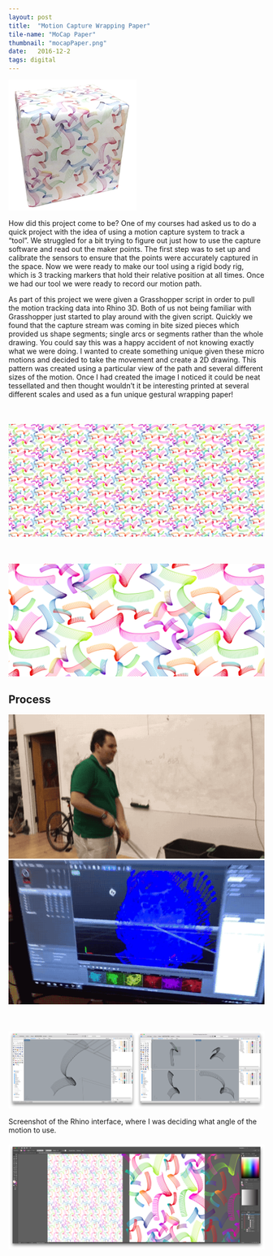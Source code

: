 ```yaml
---
layout: post
title:  "Motion Capture Wrapping Paper"
tile-name: "MoCap Paper"
thumbnail: "mocapPaper.png"
date:   2016-12-2
tags: digital
---
```


<div class="image-container"><img src="../img/mocapPaper/box.png" alt="Logo" class="image-center" style="width:50%"/></div>

<!--Get a better picture of this-->

How did this project come to be? One of my courses had asked us to do a quick project with the idea of using a motion capture system to track a “tool”. We struggled for a bit trying to figure out just how to use the capture software and read out the maker points. The first step was to set up and calibrate the sensors to ensure that the points were accurately captured in the space. Now we were ready to make our tool using a rigid body rig, which is 3 tracking markers that hold their relative position at all times. Once we had our tool we were ready to record our motion path.

As part of this project we were given a Grasshopper script in order to pull the motion tracking data into Rhino 3D. Both of us not being familiar with Grasshopper just started to play around with the given script. Quickly we found that the capture stream was coming in bite sized pieces which provided us shape segments; single arcs or segments rather than the whole drawing. You could say this was a happy accident of not knowing exactly what we were doing. I wanted to create something unique given these micro motions and decided to take the movement and create a 2D drawing.  This pattern was created using a particular view of the path and several different sizes of the motion. Once I had created the image I noticed it could be neat tessellated and then thought wouldn’t it be interesting printed at several different scales and used as a fun unique gestural wrapping paper!

<div class="image-container" style="margin-top:50px;"><img src="../img/mocapPaper/pattern.png" alt="The Pattern"/></div>
<div class="image-container" style="margin-top:50px;"><img src="../img/mocapPaper/patternZoomed.png" alt="The Pattern Zommed In"/></div>


## Process

<!--Image of grasshopper script-->
<!--picture of the tool-->
<div class="row" style="padding:0px; margin:0px;">
  <div class="image-container small-6 column" style="padding:0px; margin:0px;"><img src="../img/mocapPaper/wanding.gif" alt="Wanding"/></div>
  <div class="image-container small-6 column" style="padding:0px; margin:0px;"><img src="../img/mocapPaper/wanding2.gif" alt="Wanding Output"/></div>
</div>
<!--gif of the motion-->

<div class="image-container" style="margin-top:50px;"><img src="../img/mocapPaper/rhino.png" alt="Rhino Screenshot"/></div>

Screenshot of the Rhino interface, where I was deciding what angle of the motion to use.

<div class="image-container" style="margin-top:20px;"><img src="../img/mocapPaper/aiScreenshot.png" alt="Illustrator Screenshot"/></div>
